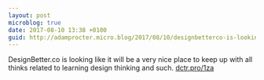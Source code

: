 ```yaml
---
layout: post
microblog: true
date: 2017-08-10 13:38 +0100
guid: http://adamprocter.micro.blog/2017/08/10/designbetterco-is-looking.html
---
```

DesignBetter.co is looking like it will be a very nice place to keep up with all thinks related to learning design thinking and such. [dctr.pro/1za](http://dctr.pro/1za) 

